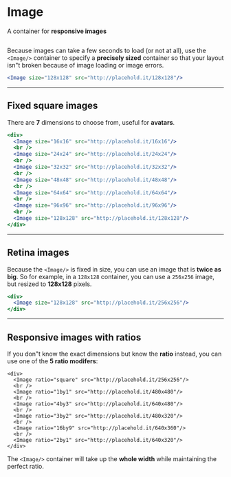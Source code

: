 # Image
A container for **responsive images**

```props
```

Because images can take a few seconds to load (or not at all), use the `<Image/>` container to specify a **precisely sized** container so that your layout isn"t broken because of image loading or image errors.

```jsx
<Image size="128x128" src="http://placehold.it/128x128"/>
```

-------------

## Fixed square images

There are **7** dimensions to choose from, useful for **avatars**.

```jsx
<div>
  <Image size="16x16" src="http://placehold.it/16x16"/>
  <br />
  <Image size="24x24" src="http://placehold.it/24x24"/>
  <br />
  <Image size="32x32" src="http://placehold.it/32x32"/>
  <br />
  <Image size="48x48" src="http://placehold.it/48x48"/>
  <br />
  <Image size="64x64" src="http://placehold.it/64x64"/>
  <br />
  <Image size="96x96" src="http://placehold.it/96x96"/>
  <br />
  <Image size="128x128" src="http://placehold.it/128x128"/>
</div>
```

-------------

## Retina images

Because the `<Image/>` is fixed in size, you can use an image that is **twice as big**. So for example, in a `128x128` container, you can use a `256x256` image, but resized to **128x128** pixels.

```jsx
<div>
  <Image size="128x128" src="http://placehold.it/256x256"/>
</div>
```

-------------

## Responsive images with ratios

If you don"t know the exact dimensions but know the **ratio** instead, you can use one of the **5 ratio modifers**:

```jsx|span-4
<div>
  <Image ratio="square" src="http://placehold.it/256x256"/>
  <br />
  <Image ratio="1by1" src="http://placehold.it/480x480"/>
  <br />
  <Image ratio="4by3" src="http://placehold.it/640x480"/>
  <br />
  <Image ratio="3by2" src="http://placehold.it/480x320"/>
  <br />
  <Image ratio="16by9" src="http://placehold.it/640x360"/>
  <br />
  <Image ratio="2by1" src="http://placehold.it/640x320"/>
</div>
```

The `<Image/>` container will take up the **whole width** while maintaining the perfect ratio.
